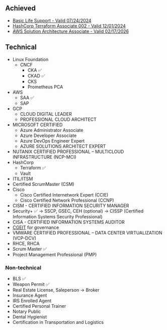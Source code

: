 ## Achieved
* [Basic Life Support - Valid 07/24/2024](https://www.redcross.org/take-a-class/digital-certificate)
* [HashCorp Terraform Associate 002 - Valid 12/01/2024](https://www.credly.com/badges/27b62ddc-f929-4cdf-a26b-b066dc85234e/linked_in?t=rm9zw9)
* [AWS Solution Architecture Associate - Valid 02/17/2026](https://www.credly.com/badges/cddd05df-e96c-4e2d-808e-82b14370c667/linked_in?t=rqa2bo)

## Technical
* Linux Foundation
  * CNCF
    * CKA ✅
    * CKAD ✅
    * CKS
    * Prometheus PCA
* AWS
  * SAA ✅
  * SAP
* GCP
  * CLOUD DIGITAL LEADER
  * PROFESSIONAL CLOUD ARCHITECT
* MICROSOFT CERTIFIED
  * Azure Administrator Associate
  * Azure Developer Associate
  * Azure DevOps Engineer Expert
  * AZURE SOLUTIONS ARCHITECT EXPERT
* NUTANIX CERTIFIED PROFESSIONAL – MULTICLOUD INFRASTRUCTURE (NCP-MCI)
* HashCorp
  * Terraform ✅
  * Vault
* ITIL/ITSM
* Certified ScrumMaster (CSM)
* Cisco
  * Cisco Certified Internetwork Expert (CCIE)
  * Cisco Certified Network Professional (CCNP) 
* CISM - CERTIFIED INFORMATION SECURITY MANAGER
* Security+ ✅ -> SSCP, GSEC, CEH (optional) -> CISSP (Certified Information Systems Security Professional)
* CISA - CERTIFIED INFORMATION SYSTEMS AUDITOR
* [CGEIT](https://www.isaca.org/credentialing/cgeit) for governance
* VMWARE CERTIFIED PROFESSIONAL – DATA CENTER VIRTUALIZATION (VCP-DCV)
* RHCE, RHCA
* Scrum Master ✅
* Project Management Professional (PMP)

### Non-technical
* BLS ✅
* Weapon Permit ✅
* Real Estate License, Saleperson -> Broker
* Insurance Agent
* IRS Enrolled Agent
* Certified Personal Trainer
* Notary Public
* Dental Hygienist
* Certification in Transportation and Logistics
